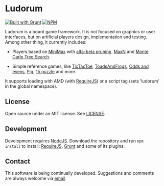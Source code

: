 ﻿Ludorum
=======

[![Built with Grunt](https://cdn.gruntjs.com/builtwith.png)](http://gruntjs.com/) [![NPM](https://nodei.co/npm/ludorum.png?mini=true)](https://www.npmjs.com/package/ludorum)

Ludorum is a board game framework. It is not focused on graphics or user interfaces, but on artificial players design, implementation and testing. Among other thing, it currently includes:

* Players based on [MiniMax](http://en.wikipedia.org/wiki/Minimax#Minimax_algorithm_with_alternate_moves) with [alfa-beta pruning](http://en.wikipedia.org/wiki/Alpha-beta_pruning), [MaxN](http://dl.acm.org/citation.cfm?id=2887795) and [Monte Carlo Tree Search](http://en.wikipedia.org/wiki/Monte-Carlo_tree_search).

* Simple reference games, like [TicTacToe](http://en.wikipedia.org/wiki/Tic-tac-toe), [ToadsAndFrogs](http://en.wikipedia.org/wiki/Toads_and_Frogs_%28game%29), [Odds and evens](http://en.wikipedia.org/wiki/Odds_and_evens), [Pig](http://en.wikipedia.org/wiki/Pig_%28dice_game%29), [15 puzzle](https://en.wikipedia.org/wiki/15_puzzle) and more.

It supports loading with AMD (with [RequireJS](http://requirejs.org/)) or a script tag (sets 'ludorum' in the global namespace).

## License

Open source under an MIT license. See [LICENSE](LICENSE.md).

## Development

Development requires [NodeJS](http://nodejs.org/). Download the repository and run `npm install` to install: [RequireJS](http://requirejs.org/), [Grunt](http://gruntjs.com/) and some of its plugins.

## Contact

This software is being continually developed. Suggestions and comments are always welcome via [email](mailto:leonardo.val@creatartis.com).

